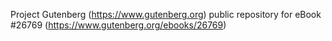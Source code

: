Project Gutenberg (https://www.gutenberg.org) public repository for eBook #26769 (https://www.gutenberg.org/ebooks/26769)
